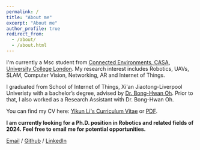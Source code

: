 ```yaml
---
permalink: /
title: "About me"
excerpt: "About me"
author_profile: true
redirect_from: 
  - /about/
  - /about.html
---
```


I'm currently a Msc student from [Connected Environments, CASA](https://connected-environments.org/), [University College London](https://www.ucl.ac.uk/). My research interest includes Robotics, UAVs, SLAM, Computer Vision, Networking, AR and Internet of Things.

I graduated from School of Internet of Things, Xi'an Jiaotong-Liverpool Univeristy with a bachelor’s degree, advised by [Dr. Bong-Hwan Oh](https://www.xjtlu.edu.cn/en/staff-details/staff/bonghwan-oh). Prior to that, I also worked as a Research Assistant with Dr. Bong-Hwan Oh.

You can find my CV here: [Yikun Li's Curriculum Vitae](https://yikunli9.github.io/cv/) or [PDF](../assets/Curriculum_Vitae.pdf).

**I am currently looking for a Ph.D. position in Robotics and related fields of 2024. Feel free to email me for potential opportunities.**

[Email](mailto:yikun.li.22@ucl.ac.uk) / [Github](https://github.com/YikunLi9) / [LinkedIn](https://www.linkedin.com/in/yikun-li-a86576294/)
